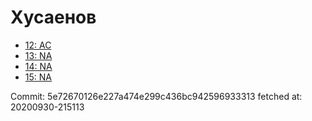 # Хусаенов
- [12: AC](12.md)
- [13: NA](13.md)
- [14: NA](14.md)
- [15: NA](15.md)

Commit: 5e72670126e227a474e299c436bc942596933313
 fetched at: 20200930-215113
